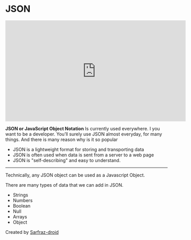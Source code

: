 # JSON

<iframe width="560" height="315" src="https://www.youtube.com/embed/SGmKCVd_ajk" title="YouTube video player" frameborder="0" allow="accelerometer; autoplay; clipboard-write; encrypted-media; gyroscope; picture-in-picture" allowfullscreen></iframe>

**JSON or JavaScript Object Notation** 
Is currently used everywhere. I you want to be a developer. You’ll surely use JSON almost everyday, for many things. And there is many reason why is it so popular
- JSON is a lightweight format for storing and transporting data
- JSON is often used when data is sent from a server to a web page
- JSON is "self-describing" and easy to understand.
 

 <hr>
Technically, any JSON object can be used as a Javascript Object.


There are many types of data that we can add in JSON.

- Strings
- Numbers
- Boolean
- Null
- Arrays
- Object

 
 
Created by [Sarfraz-droid](https://github.com/Sarfraz-droid)
